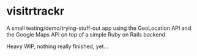 visitrtrackr
============

A small testing/demo/trying-stuff-out app using the GeoLocation API and the Google Maps API on top of a simple Ruby on Rails backend.

Heavy WIP, nothing really finished, yet...
